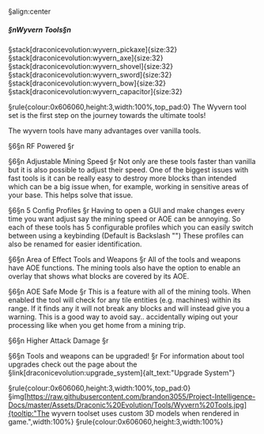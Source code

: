 §align:center
##### §nWyvern Tools§n

§stack[draconicevolution:wyvern_pickaxe]{size:32} §stack[draconicevolution:wyvern_axe]{size:32} §stack[draconicevolution:wyvern_shovel]{size:32} §stack[draconicevolution:wyvern_sword]{size:32} §stack[draconicevolution:wyvern_bow]{size:32} §stack[draconicevolution:wyvern_capacitor]{size:32}

§rule{colour:0x606060,height:3,width:100%,top_pad:0}
The Wyvern tool set is the first step on the journey towards the ultimate tools!

The wyvern tools have many advantages over vanilla tools.

§6§n RF Powered §r

§6§n Adjustable Mining Speed §r
Not only are these tools faster than vanilla but it is also possible to adjust their speed.
One of the biggest issues with fast tools is it can be really easy to destroy more blocks than intended which can be a big issue when, for example, working in sensitive areas of your base.
This helps solve that issue.

§6§n 5 Config Profiles §r
Having to open a GUI and make changes every time you want adjust say the mining speed or AOE can be annoying.
So each of these tools has 5 configurable profiles which you can easily switch between using a keybinding (Default is Backslash "\")
These profiles can also be renamed for easier identification.

§6§n Area of Effect Tools and Weapons §r
All of the tools and weapons have AOE functions. The mining tools also have the option to enable an overlay that shows what blocks are covered by its AOE. 

§6§n AOE Safe Mode §r
This is a feature with all of the mining tools. When enabled the tool will check for any tile entities (e.g. machines) within its range.
If it finds any it will not break any blocks and will instead give you a warning.
This is a good way to avoid say.. accidentally wiping out your processing like when you get home from a mining trip. 

§6§n Higher Attack Damage §r

§6§n Tools and weapons can be upgraded! §r
For information about tool upgrades check out the page about the §link[draconicevolution:upgrade_system]{alt_text:"Upgrade System"}

§rule{colour:0x606060,height:3,width:100%,top_pad:0}
§img[https://raw.githubusercontent.com/brandon3055/Project-Intelligence-Docs/master/Assets/Draconic%20Evolution/Tools/Wyvern%20Tools.jpg]{tooltip:"The wyvern toolset uses custom 3D models when rendered in game.",width:100%}
§rule{colour:0x606060,height:3,width:100%}